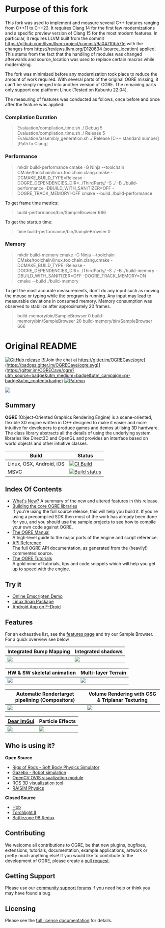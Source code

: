 # Purpose of this fork
This fork was used to implement and measure several C++ features ranging from C++11 to C++23. It requires Clang 14 for the first few modernizations and a specific preview version of Clang 15 for the most modern features. In particular, it requires LLVM built from the commit https://github.com/llvm/llvm-project/commit/9a04710b57fe with the changes from https://reviews.llvm.org/D120634 (source_location) applied. This stems from the fact that the handling of modules was changed afterwards and source_location was used to replace certain macros while modernizing.

The fork was minimized before any modernization took place to reduce the amount of work required. With several parts of the original OGRE missing, it can't be simply merged into another version of OGRE. The remaining parts only support one platform: Linux (Tested on Kubuntu 22.04).

The measuring of features was conducted as follows, once before and once after the feature was applied:
### Compilation Duration
> Evaluation/compilation_time.sh ./ Debug 5
> Evaluation/compilation_time.sh ./ Release 5
> Evaluation/assembly_generation.sh ./ Release [C++ standard number] [Path to Clang]

### Performance
> mkdir build-performance
> cmake -G Ninja --toolchain CMake/toolchain/linux.toolchain.clang.cmake -DCMAKE_BUILD_TYPE=Release -DOGRE_DEPENDENCIES_DIR=../ThirdParty/ -S ./  -B ./build-performance -DBUILD_WITH_SANITIZER=OFF -DOGRE_TRACK_MEMORY=OFF
> cmake --build ./build-performance

To get frame time metrics:
> build-performance/bin/SampleBrowser 666

To get the startup time:
> time build-performance/bin/SampleBrowser 0

### Memory
> mkdir build-memory
> cmake -G Ninja --toolchain CMake/toolchain/linux.toolchain.clang.cmake -DCMAKE_BUILD_TYPE=Release -DOGRE_DEPENDENCIES_DIR=../ThirdParty/ -S ./  -B ./build-memory -DBUILD_WITH_SANITIZER=OFF -DOGRE_TRACK_MEMORY=ON
> cmake --build ./build-memory

To get the most accurate measurements, don't do any input such as moving the mouse or typing while the program is running. Any input may lead to measurable deviations in consumed memory. Memory consumption was observed to stabilize after approximately 20 frames.
> build-memory/bin/SampleBrowser 0
> build-memory/bin/SampleBrowser 20
> build-memory/bin/SampleBrowser 666

# Original README

[![GitHub release](https://img.shields.io/github/release/ogrecave/ogre.svg)](https://github.com/OGRECave/ogre/releases/latest)
[![Join the chat at https://gitter.im/OGRECave/ogre](https://badges.gitter.im/OGRECave/ogre.svg)](https://gitter.im/OGRECave/ogre?utm_source=badge&utm_medium=badge&utm_campaign=pr-badge&utm_content=badge)
[![Patreon](https://img.shields.io/badge/patreon-donate-blue.svg)](https://www.patreon.com/ogre1)

![](Other/ogre_header.png)

## Summary
**OGRE** (Object-Oriented Graphics Rendering Engine) is a
scene-oriented, flexible 3D engine written in C++ designed to make it
easier and more intuitive for developers to produce games and demos
utilising 3D hardware. The class library abstracts all the details of
using the underlying system libraries like Direct3D and OpenGL and
provides an interface based on world objects and other intuitive
classes.

| Build | Status |
|-------|-----------------|
| Linux, OSX, Android, iOS | [![CI Build](https://github.com/OGRECave/ogre/workflows/CI%20Build/badge.svg?branch=master)](https://github.com/OGRECave/ogre/actions?query=branch%3Amaster) |
| MSVC | [![Build status](https://ci.appveyor.com/api/projects/status/kcki7y0n1ahrggdw/branch/master?svg=true)](https://ci.appveyor.com/project/paroj/ogre-bsrh7/branch/master) |

## Index Of Contents
* [What's New?](Docs/13-Notes.md)
A summary of the new and altered features in this release.
* [Building the core OGRE libraries](https://ogrecave.github.io/ogre/api/latest/building-ogre.html)  
If you're using the full source release, this will help you build it. If you're using a precompiled SDK then most of the work has already been done for you, and you should use the sample projects to see how to compile your own code against OGRE.
* [The OGRE Manual](https://ogrecave.github.io/ogre/api/latest/manual.html)  
A high-level guide to the major parts of the engine and script reference.
* [API Reference](https://ogrecave.github.io/ogre/api/latest/)  
The full OGRE API documentation, as generated from the (heavily!) commented source.
* [The OGRE Tutorials](https://ogrecave.github.io/ogre/api/latest/tutorials.html)  
A gold mine of tutorials, tips and code snippets which will help you get up to speed with the engine.

## Try it
* [Online Emscripten Demo](https://ogrecave.github.io/ogre/emscripten/)
* [Linux Snap Package](https://snapcraft.io/ogre)
* [Android App on F-Droid](https://f-droid.org/packages/org.ogre.browser/)

## Features

For an exhaustive list, see the [features page](http://www.ogre3d.org/about/features) and try our Sample Browser. For a quick overview see below

| Integrated Bump Mapping | Integrated shadows |
|----|----|
| ![](Other/screenshots/bumpmap.jpg) | ![](Other/screenshots/shadows.jpg) |


| HW & SW skeletal animation | Multi-layer Terrain |
|----|----|
| ![](Other/screenshots/skeletal.jpg) | ![](Other/screenshots/terrain.jpg) |

| Automatic Rendertarget pipelining (Compositors) | Volume Rendering with CSG & Triplanar Texturing |
|----|----|
| ![](Other/screenshots/compositor.jpg) | ![](Other/screenshots/volume.jpg) |

| [Dear ImGui](https://github.com/ocornut/imgui) | Particle Effects |
|----|----|
| ![](Other/screenshots/imgui.jpg) | ![](Other/screenshots/particle.jpg) |

## Who is using it?

**Open Source**
- [Rigs of Rods - Soft Body Physics Simulator](https://rigsofrods.org/)
- [Gazebo - Robot simulation](http://gazebosim.org/)
- [OpenCV OVIS visualization module](https://docs.opencv.org/master/d2/d17/group__ovis.html)
- [ROS 3D visualization tool](http://wiki.ros.org/rviz)
- [RAISIM Physics](https://github.com/raisimTech/raisimOgre#news)

**Closed Source**
- [Hob](http://store.steampowered.com/app/404680/Hob/)
- [Torchlight II](http://store.steampowered.com/app/200710/Torchlight_II/)
- [Battlezone 98 Redux](http://store.steampowered.com/app/301650/Battlezone_98_Redux/)

## Contributing
We welcome all contributions to OGRE, be that new
plugins, bugfixes, extensions, tutorials, documentation, example
applications, artwork or pretty much anything else! If you would like
to contribute to the development of OGRE, please create a [pull request](https://github.com/OGRECave/ogre/pulls).

## Getting Support
Please use our [community support forums](http://forums.ogre3d.org/) if you need help or
think you may have found a bug.

## Licensing
Please see the [full license documentation](Docs/License.md) for details.
